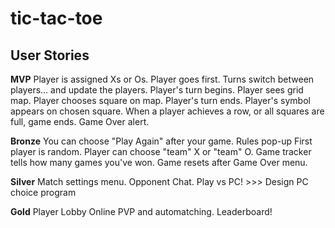 # tic-tac-toe

## User Stories

**MVP**
Player is assigned Xs or Os.
Player goes first.
Turns switch between players...
and update the players. 
    Player's turn begins.
    Player sees grid map.
    Player chooses square on map.
    Player's turn ends.
Player's symbol appears on chosen square.
When a player achieves a row, or all squares are full, game ends.
Game Over alert.

**Bronze**
You can choose "Play Again" after your game.
Rules pop-up
First player is random.
Player can choose "team" X or "team" O.
Game tracker tells how many games you've won.
Game resets after Game Over menu.

**Silver**
Match settings menu.
Opponent Chat.
Play vs PC! >>> Design PC choice program

**Gold**
Player Lobby
Online PVP and automatching.
Leaderboard!
